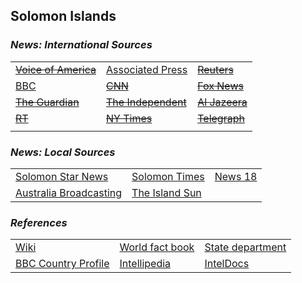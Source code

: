 ## Solomon Islands ##

### _News: International Sources_ ###
|   |   |   |
| --- | --- | --- |
| [~~Voice of America~~]() | [Associated Press](https://apnews.com/SolomonIslands) | [~~Reuters~~]() |
| [BBC](https://www.bbc.com/news/topics/cwlw3xz0145t/solomon-islands) | [~~CNN~~]() | [~~Fox News~~]() |
| [~~The Guardian~~]()  | [~~The Independent~~]() | [~~Al Jazeera~~]() |
| [~~RT~~]() | [~~NY Times~~]() | [~~Telegraph~~]() |
|  |  |  |

### _News: Local Sources_ ###
|   |   |   |
| --- | --- | --- |
| [Solomon Star News](https://solomonstarnews.com/) | [Solomon Times](https://www.solomontimes.com/news/latest) | [News 18](https://www.news18.com/newstopics/solomon-islands.html) |
| [Australia Broadcasting](https://www.abc.net.au/news/topic/solomon-islands) | [The Island Sun](https://theislandsun.com.sb/) |  |


### _References_ ###
|   |   |   |
| --- | --- | --- |
| [Wiki](https://en.wikipedia.org/wiki/Solomon_Islands) | [World fact book](https://www.cia.gov/library/publications/resources/the-world-factbook/geos/bp.html) | [State department](https://www.state.gov/countries-areas/solomon-islands/) |
| [BBC Country Profile](https://www.bbc.com/news/world-asia-15896396) | [Intellipedia](https://intellipedia.intelink.gov/wiki/Solomon_Islands) | [IntelDocs](https://inteldocs.intelink.gov/search/folder?q=Solomon+Islands) |
